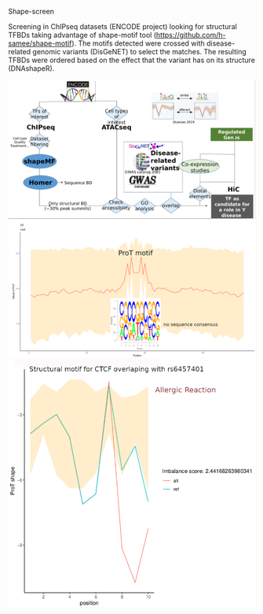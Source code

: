 Shape-screen

Screening in ChIPseq datasets (ENCODE project) looking for structural TFBDs taking advantage of shape-motif tool (https://github.com/h-samee/shape-motif). The motifs detected were crossed with disease-related genomic variants (DisGeNET) to select the matches. The resulting TFBDs were ordered based on the effect that the variant has on its structure (DNAshapeR).

![image](https://github.com/saneglaz/shape-screen/blob/master/workflow.png)
![image](https://github.com/saneglaz/shape-screen/blob/master/extended-shape-plot.png)
![image](https://github.com/saneglaz/shape-screen/blob/master/shape-plot.png)
